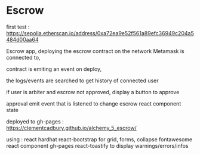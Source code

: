 # Escrow

first test :
https://sepolia.etherscan.io/address/0xa72ea9e52f561a89efc36949c204a5484d00aa64

Escrow app,
deploying the escrow contract on the network Metamask is connected to,

contract is emiting an event on deploy,

the logs/events are searched to get history of connected user

if user is arbiter and escrow not approved, display a button to approve

approval emit event that is listened to change escrow react component state

deployed to gh-pages : https://clementcadbury.github.io/alchemy_5_escrow/

using :
react
hardhat
react-bootstrap for grid, forms, collapse
fontawesome react component
gh-pages
react-toastify to display warnings/errors/infos